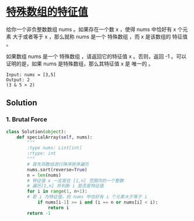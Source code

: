 # [特殊数组的特征值](https://leetcode.cn/problems/special-array-with-x-elements-greater-than-or-equal-x/)

给你一个非负整数数组 nums 。如果存在一个数 x ，使得 nums 中恰好有 x 个元素 大于或者等于 x ，那么就称 nums 是一个 特殊数组 ，而 x 是该数组的 特征值 。

如果数组 nums 是一个 特殊数组 ，请返回它的特征值 x 。否则，返回 -1 。可以证明的是，如果 nums 是特殊数组，那么其特征值 x 是 唯一的 。

```
Input: nums = [3,5]
Output: 2
(3 & 5 > 2)
```

## Solution

### 1. Brutal Force
```Python
class Solution(object):
    def specialArray(self, nums):
        """
        :type nums: List[int]
        :rtype: int
        """
        # 首先将数组进行降序排序遍历
        nums.sort(reverse=True)
        n = len(nums)
        # 特征值 x 一定是在 [1,n] 范围内的一个整数
        # 遍历[1,n] 并判断 i 是否是特征值 
        for i in range(1, n+1):
        # 若 i 为特征值，则 nums 中恰好有 i 个元素大于等于 i
            if nums[i-1] >= i and (i == n or nums[i] < i):
                return i
        return -1 
```

